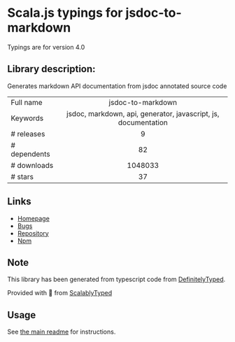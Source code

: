 
# Scala.js typings for jsdoc-to-markdown

Typings are for version 4.0

## Library description:
Generates markdown API documentation from jsdoc annotated source code

|                    |                 |
| ------------------ | :-------------: |
| Full name          | jsdoc-to-markdown |
| Keywords           | jsdoc, markdown, api, generator, javascript, js, documentation |
| # releases         | 9 |
| # dependents       | 82 |
| # downloads        | 1048033 |
| # stars            | 37 |

## Links
- [Homepage](https://github.com/jsdoc2md/jsdoc-to-markdown#readme)
- [Bugs](https://github.com/jsdoc2md/jsdoc-to-markdown/issues)
- [Repository](https://github.com/jsdoc2md/jsdoc-to-markdown)
- [Npm](https://www.npmjs.com/package/jsdoc-to-markdown)
    


## Note
This library has been generated from typescript code from [DefinitelyTyped](https://definitelytyped.org).

Provided with :purple_heart: from [ScalablyTyped](https://github.com/oyvindberg/ScalablyTyped)

## Usage
See [the main readme](../../readme.md) for instructions.


